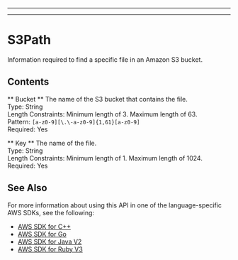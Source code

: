 --------

--------

# S3Path<a name="API_S3Path"></a>

Information required to find a specific file in an Amazon S3 bucket\.

## Contents<a name="API_S3Path_Contents"></a>

 ** Bucket **   <a name="Kendra-Type-S3Path-Bucket"></a>
The name of the S3 bucket that contains the file\.  
Type: String  
Length Constraints: Minimum length of 3\. Maximum length of 63\.  
Pattern: `[a-z0-9][\.\-a-z0-9]{1,61}[a-z0-9]`   
Required: Yes

 ** Key **   <a name="Kendra-Type-S3Path-Key"></a>
The name of the file\.  
Type: String  
Length Constraints: Minimum length of 1\. Maximum length of 1024\.  
Required: Yes

## See Also<a name="API_S3Path_SeeAlso"></a>

For more information about using this API in one of the language\-specific AWS SDKs, see the following:
+  [AWS SDK for C\+\+](https://docs.aws.amazon.com/goto/SdkForCpp/kendra-2019-02-03/S3Path) 
+  [AWS SDK for Go](https://docs.aws.amazon.com/goto/SdkForGoV1/kendra-2019-02-03/S3Path) 
+  [AWS SDK for Java V2](https://docs.aws.amazon.com/goto/SdkForJavaV2/kendra-2019-02-03/S3Path) 
+  [AWS SDK for Ruby V3](https://docs.aws.amazon.com/goto/SdkForRubyV3/kendra-2019-02-03/S3Path) 